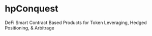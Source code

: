 # hpConquest
DeFi Smart Contract Based Products for Token Leveraging, Hedged Positioning, &amp; Arbitrage
